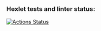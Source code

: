### Hexlet tests and linter status:
[![Actions Status](https://github.com/runabal/frontend-project-11/workflows/hexlet-check/badge.svg)](https://github.com/runabal/frontend-project-11/actions)